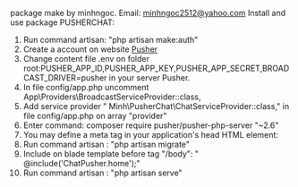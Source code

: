package make by minhngoc.
Email: minhngoc2512@yahoo.com
Install and use package PUSHERCHAT:
<ol>
    <li>Run command artisan: "php artisan make:auth"</li>
    <li>Create a account on website <a href="http://pusher.com" >Pusher</a></li>
    <li>Change content file .env on folder root:PUSHER_APP_ID,PUSHER_APP_KEY,PUSHER_APP_SECRET,BROADCAST_DRIVER=pusher in your server Pusher.</li>
    <li>In file config/app.php uncomment  App\Providers\BroadcastServiceProvider::class,</li>
    <li> Add service provider " Minh\PusherChat\ChatServiceProvider::class," in file config/app.php on array "provider"</li>
	<li>Enter command: composer require pusher/pusher-php-server "~2.6"</li>
    <li> You may define a meta tag in your application's head HTML element: <code><meta name="csrf-token" content="{{ csrf_token() }}"> </li></code>
    <li> Run command artisan : "php artisan migrate"</li>
    <li> Include on blade template before tag "/body": " @include('ChatPusher.home');"</li>
    <li> Run command artisan : "php artisan serve" </li>
</ol>

